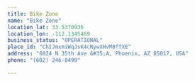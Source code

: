 ```yaml
---
title: Bike Zone
name: "Bike Zone"
location_lat: 33.5370936
location_lon: -112.1345469
business_status: "OPERATIONAL"
place_id: "ChIJmxmiWqJsK4cRywXHvM8ffXE"
address: "6824 N 35th Ave &#35;A, Phoenix, AZ 85017, USA"
phone: "(602) 246-8499"

---
```

